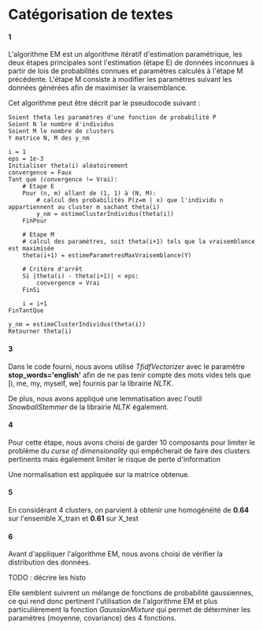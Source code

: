 # Catégorisation de textes

#### 1

L'algorithme EM est un algorithme itératif d'estimation paramétrique, les deux
étapes principales sont l'estimation (étape E) de données inconnues à partir de
lois de probabilités connues et paramètres calculés à l'étape M précédente.
L'étape M consiste à modifier les paramètres suivant les données générées afin
de maximiser la vraisemblance.

Cet algorithme peut être décrit par le pseudocode suivant :

```
Soient theta les paramètres d'une fonction de probabilité P
Soient N le nombre d'individus
Soient M le nombre de clusters
Y matrice N, M des y_nm

i = 1
eps = 1e-3
Initialiser theta(i) aléatoirement
convergence = Faux
Tant que (convergence != Vrai):
    # Etape E
    Pour (n, m) allant de (1, 1) à (N, M):
        # calcul des probabilités P(z=m | x) que l'individu n appartiennent au cluster m sachant theta(i)
        y_nm = estimeClusterIndividus(theta(i))
    FinPour
        
    # Etape M
    # calcul des paramètres, soit theta(i+1) tels que la vraisemblance est maximisée
    theta(i+1) = estimeParametresMaxVraisemblance(Y)

    # Critère d'arrêt
    Si |theta(i) - theta(i+1)| < eps:
        convergence = Vrai
    FinSi

    i = i+1
FinTantQue

y_nm = estimeClusterIndividus(theta(i))
Retourner theta(i)
```

#### 3

Dans le code fourni, nous avons utilisé *TfidfVectorizer* avec le paramètre **stop_words='english'** afin de ne pas 
tenir compte des mots vides tels que [i, me, my, myself, we] fournis par la librairie *NLTK*.

De plus, nous avons appliqué une lemmatisation avec l'outil *SnowballStemmer* de la librairie *NLTK* également.

#### 4

Pour cette étape, nous avons choisi de garder 10 composants pour limiter le problème du *curse of dimensionality* qui 
empêcherait de faire des clusters pertinents mais également limiter le risque de perte d'information

Une normalisation est appliquée sur la matrice obtenue.

#### 5

En considérant 4 clusters, on parvient à obtenir une homogénéité de **0.64** sur l'ensemble X_train et **0.61** sur 
X_test

#### 6

Avant d'appliquer l'algorithme EM, nous avons choisi de vérifier la distribution des données. 

TODO : décrire les histo

Elle semblent suivrent un mélange de fonctions de probabilité gaussiennes, ce qui rend donc pertinent l'utilisation de 
l'algorithme EM et plus particulièrement la fonction *GaussianMixture* qui permet de déterminer les paramètres 
(moyenne, covariance) des 4 fonctions.